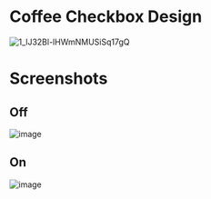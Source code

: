 # Coffee Checkbox Design

![1_lJ32Bl-lHWmNMUSiSq17gQ](https://user-images.githubusercontent.com/72864817/171863780-16f7afb7-32a5-4547-a427-23c8a8ed0524.png)

# Screenshots

## Off

![image](https://user-images.githubusercontent.com/72864817/181935649-00b20a38-4447-45d4-a1cb-f54b17f394e5.png)

## On

![image](https://user-images.githubusercontent.com/72864817/181935663-95238e0e-11c7-4853-9b01-db88c1b8bb79.png)

